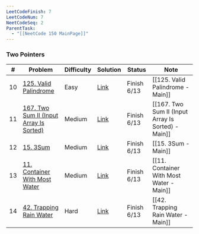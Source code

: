 ```yaml
---
LeetCodeFinish: 7
LeetCodeNum: 7
NeetCodeSeq: 2
ParentTask:
  - "[[NeetCode 150 MainPage]]"
---
```


### Two Pointers

| #   | Problem                                                                                                    | Difficulty | Solution                                                               | Status      | Note                                               |
| --- | ---------------------------------------------------------------------------------------------------------- | ---------- | ---------------------------------------------------------------------- | ----------- | -------------------------------------------------- |
| 10  | [125. Valid Palindrome](https://leetcode.com/problems/valid-palindrome/)                                   | Easy       | [Link](https://neetcode.io/solutions/valid-palindrome)                 | Finish 6/13 | [[125. Valid Palindrome - Main]]                   |
| 11  | [167. Two Sum II (Input Array Is Sorted)](https://leetcode.com/problems/two-sum-ii-input-array-is-sorted/) | Medium     | [Link](https://neetcode.io/solutions/two-sum-ii-input-array-is-sorted) | Finish 6/13 | [[167. Two Sum II (Input Array Is Sorted) - Main]] |
| 12  | [15. 3Sum](https://leetcode.com/problems/3sum/)                                                            | Medium     | [Link](https://neetcode.io/solutions/3sum)                             | Finish 6/13 | [[15. 3Sum - Main]]                                |
| 13  | [11. Container With Most Water](https://leetcode.com/problems/container-with-most-water/)                  | Medium     | [Link](https://neetcode.io/solutions/container-with-most-water)        | Finish 6/13 | [[11. Container With Most Water - Main]]           |
| 14  | [42. Trapping Rain Water](https://leetcode.com/problems/trapping-rain-water/)                              | Hard       | [Link](https://neetcode.io/solutions/trapping-rain-water)              | Finish 6/13 | [[42. Trapping Rain Water - Main]]                 |
